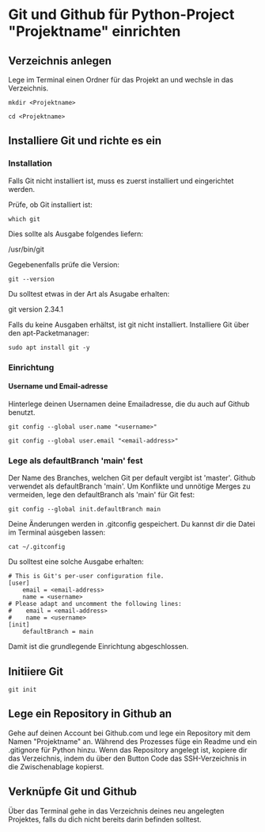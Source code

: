 # Git und Github für Python-Project "Projektname" einrichten
## Verzeichnis anlegen
Lege im Terminal einen Ordner für das Projekt an und wechsle in das Verzeichnis.

`mkdir <Projektname>`

`cd <Projektname>`

## Installiere Git und richte es ein

### Installation

Falls Git nicht installiert ist, muss es zuerst installiert und eingerichtet werden.

Prüfe, ob Git installiert ist:

`which git`

Dies sollte als Ausgabe folgendes liefern:

/usr/bin/git

Gegebenenfalls prüfe die Version:

`git --version`

Du solltest etwas in der Art als Asugabe erhalten:

git version 2.34.1

Falls du keine Ausgaben erhältst, ist git nicht installiert. Installiere Git über den apt-Packetmanager:

`sudo apt install git -y`

### Einrichtung

#### Username und Email-adresse

Hinterlege deinen Usernamen deine Emailadresse, die du auch auf Github benutzt.

`git config --global user.name "<username>"`

`git config --global user.email "<email-address>"`

### Lege als defaultBranch 'main' fest

Der Name des Branches, welchen Git per default vergibt ist 'master'. Github verwendet als defaultBranch 'main'. Um Konflikte und unnötige Merges zu vermeiden, lege den defaultBranch als 'main' für Git fest:

`git config --global init.defaultBranch main`

Deine Änderungen werden in .gitconfig gespeichert. Du kannst dir die Datei im Terminal aúsgeben lassen:

`cat ~/.gitconfig`

Du solltest eine solche Ausgabe erhalten:

```
# This is Git's per-user configuration file.
[user]
    email = <email-address>
    name = <username>
# Please adapt and uncomment the following lines:
#    email = <email-address>
#    name = <username>
[init]
	defaultBranch = main
```

Damit ist die grundlegende Einrichtung abgeschlossen.

## Initiiere Git

`git init`

## Lege ein Repository in Github an 
Gehe auf deinen Account bei Github.com und lege ein Repository mit dem Namen "Projektname" an. Während des Prozesses füge ein Readme und ein .gitignore für Python hinzu.
Wenn das Repository angelegt ist, kopiere dir das Verzeichnis, indem du über den Button Code das SSH-Verzeichnis in die Zwischenablage kopierst.  

## Verknüpfe Git und Github
Über das Terminal gehe in das Verzeichnis deines neu angelegten Projektes, falls du dich nicht bereits darin befinden solltest. 

